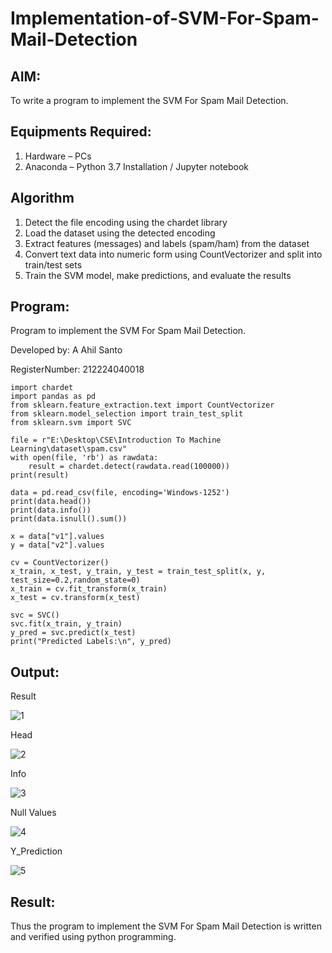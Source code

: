 # Implementation-of-SVM-For-Spam-Mail-Detection

## AIM:
To write a program to implement the SVM For Spam Mail Detection.

## Equipments Required:
1. Hardware – PCs
2. Anaconda – Python 3.7 Installation / Jupyter notebook

## Algorithm
1. Detect the file encoding using the chardet library  
2. Load the dataset using the detected encoding  
3. Extract features (messages) and labels (spam/ham) from the dataset  
4. Convert text data into numeric form using CountVectorizer and split into train/test sets  
5. Train the SVM model, make predictions, and evaluate the results

## Program:

Program to implement the SVM For Spam Mail Detection.

Developed by: A Ahil Santo

RegisterNumber: 212224040018

```
import chardet
import pandas as pd
from sklearn.feature_extraction.text import CountVectorizer
from sklearn.model_selection import train_test_split
from sklearn.svm import SVC

file = r"E:\Desktop\CSE\Introduction To Machine Learning\dataset\spam.csv"
with open(file, 'rb') as rawdata:
    result = chardet.detect(rawdata.read(100000))
print(result)

data = pd.read_csv(file, encoding='Windows-1252')
print(data.head())
print(data.info())
print(data.isnull().sum())

x = data["v1"].values
y = data["v2"].values

cv = CountVectorizer()
x_train, x_test, y_train, y_test = train_test_split(x, y, test_size=0.2,random_state=0)
x_train = cv.fit_transform(x_train)
x_test = cv.transform(x_test)

svc = SVC()
svc.fit(x_train, y_train)
y_pred = svc.predict(x_test)
print("Predicted Labels:\n", y_pred)

```

## Output:

Result

![1](https://github.com/user-attachments/assets/6b122e33-623b-4e9f-9986-c1a42e87be04)

Head

![2](https://github.com/user-attachments/assets/b50beb0c-e415-42c3-a516-d06123030260)

Info

![3](https://github.com/user-attachments/assets/db99ed98-e858-46ee-9a3d-abf3d3fd8457)

Null Values

![4](https://github.com/user-attachments/assets/d1e3f7b9-c418-45bf-bc7d-9f6e7fff5d41)

Y_Prediction

![5](https://github.com/user-attachments/assets/deb06042-8adf-456d-b010-4af56de30437)

## Result:
Thus the program to implement the SVM For Spam Mail Detection is written and verified using python programming.
